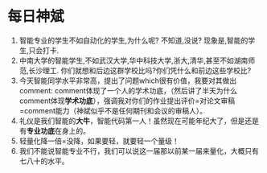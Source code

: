 # 每日神斌

1. 智能专业的学生不如自动化的学生,为什么呢?
   不知道,没说?
   现象是,智能的学生,只会打卡.
2. 中南大学的智能学生,不如武汉大学,华中科技大学,浙大,清华,甚至不如湖南师范,长沙理工.
   你们就想和后边这群学校比吗?你们凭什么和前边这些学校比?
3. 今天智能同学水平非常高，提出了问题which很有价值，我要对其做出comment: comment体现了一个人的学术功底，（然后讲了半天为什么comment体现**学术功底**），强调我对你们的作业提出评价=对论文审稿=comment能力（神斌似乎不是任何期刊和会议的审稿人）。
4. 礼仪是我们智能的**大牛**，智能代码第一人！虽然现在可能年纪大了，但是还是有**专业功底**在身上的。
5. 轻量化降一倍=没降，如果要轻，就要轻一个量级！
6. 我们不能说智能专业不行，我们可以说这一届那以前某一届来量化，大概只有七八十的水平。